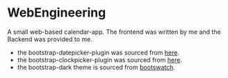 # WebEngineering
A small web-based calendar-app. The frontend was written by me and the Backend was provided to me.

- the bootstrap-datepicker-plugin was sourced from [here](https://github.com/eternicode/bootstrap-datepicker).
- the bootstrap-clockpicker-plugin was sourced from [here](http://weareoutman.github.io/clockpicker/).
- the bootstrap-dark theme is sourced from [bootswatch](https://bootswatch.com/slate/).
